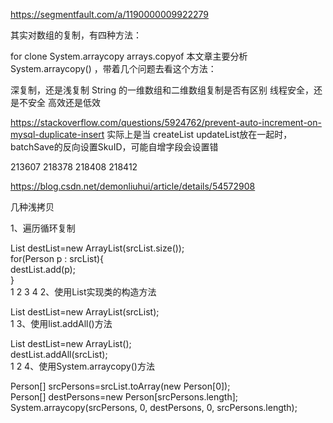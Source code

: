 https://segmentfault.com/a/1190000009922279


其实对数组的复制，有四种方法：

for
clone
System.arraycopy
arrays.copyof
本文章主要分析 System.arraycopy() ，带着几个问题去看这个方法：

深复制，还是浅复制
String 的一维数组和二维数组复制是否有区别
线程安全，还是不安全
高效还是低效


https://stackoverflow.com/questions/5924762/prevent-auto-increment-on-mysql-duplicate-insert
实际上是当
createList
updateList放在一起时，batchSave的反向设置SkuID，可能自增字段会设置错

213607
218378
218408
218412

https://blog.csdn.net/demonliuhui/article/details/54572908


几种浅拷贝

1、遍历循环复制

List<Person> destList=new ArrayList<Person>(srcList.size());  
for(Person p : srcList){  
    destList.add(p);  
}  
1
2
3
4
2、使用List实现类的构造方法

List<Person> destList=new ArrayList<Person>(srcList);  
1
3、使用list.addAll()方法

List<Person> destList=new ArrayList<Person>();  
destList.addAll(srcList);  
1
2
4、使用System.arraycopy()方法

Person[] srcPersons=srcList.toArray(new Person[0]);  
Person[] destPersons=new Person[srcPersons.length];  
System.arraycopy(srcPersons, 0, destPersons, 0, srcPersons.length);  





